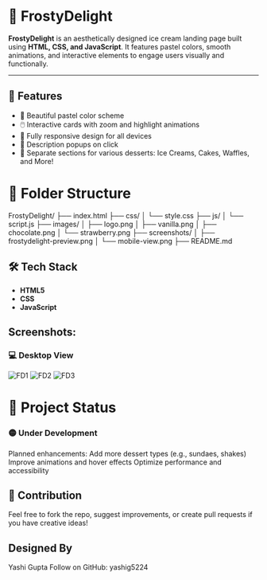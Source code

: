 # 🍨 FrostyDelight

**FrostyDelight** is an aesthetically designed ice cream landing page built using **HTML, CSS, and JavaScript**. It features pastel colors, smooth animations, and interactive elements to engage users visually and functionally.

---

## 🌟 Features

- 🍦 Beautiful pastel color scheme
- 🖱️ Interactive cards with zoom and highlight animations
- 📱 Fully responsive design for all devices
- 💬 Description popups on click
- 🍰 Separate sections for various desserts: Ice Creams, Cakes, Waffles, and More!

# 📁 Folder Structure
FrostyDelight/
├── index.html
├── css/
│   └── style.css
├── js/
│   └── script.js
├── images/
│   ├── logo.png
│   ├── vanilla.png
│   ├── chocolate.png
│   └── strawberry.png
├── screenshots/
│   ├── frostydelight-preview.png
│   └── mobile-view.png
├── README.md

## 🛠 Tech Stack

- **HTML5**
- **CSS**
- **JavaScript**

## Screenshots:
  ### 💻 Desktop View
![FD1](https://github.com/user-attachments/assets/ea537411-faad-438f-8a81-ebe3e0e708cd)
![FD2](https://github.com/user-attachments/assets/c9d6e2e3-e2f9-46bc-bb47-a865303580b2)
![FD3](https://github.com/user-attachments/assets/018085e9-1ba3-4d2d-8871-0dd3c3732892)

# 🚧 Project Status
### 🟡 Under Development
Planned enhancements:
   Add more dessert types (e.g., sundaes,             shakes)
   Improve animations and hover effects
   Optimize performance and accessibility

## 💌 Contribution
Feel free to fork the repo, suggest improvements, or create pull requests if you have creative ideas!

## Designed By
Yashi Gupta
Follow on GitHub: yashig5224   

